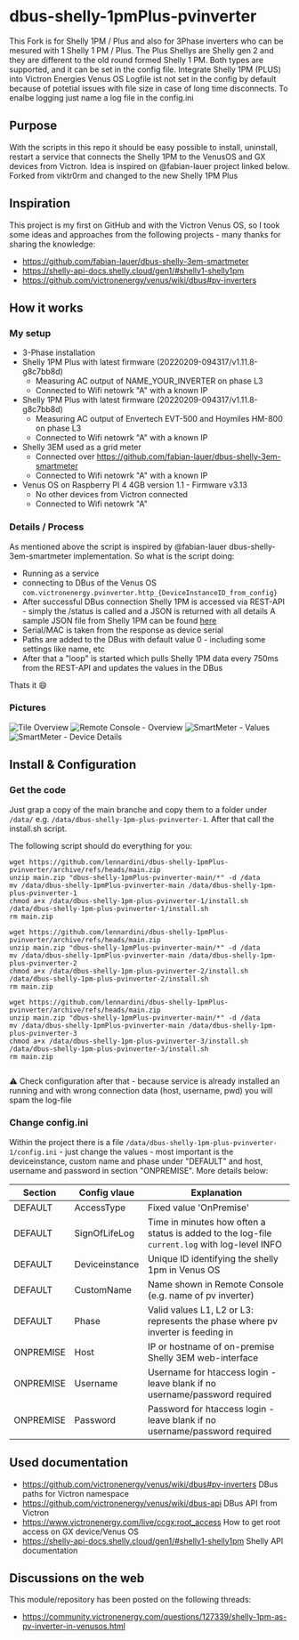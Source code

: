 # dbus-shelly-1pmPlus-pvinverter
This Fork is for Shelly 1PM / Plus and also for 3Phase inverters who can be mesured with 1 Shelly 1 PM / Plus.
The Plus Shellys are Shelly gen 2 and they are different to the old round formed Shelly 1 PM.
Both types are supported, and it can be set in the config file.
Integrate Shelly 1PM (PLUS) into Victron Energies Venus OS
Logfile ist not set in the config by default because of potetial issues with file size in case of long time disconnects.
To enalbe logging just name a log file in the config.ini


## Purpose
With the scripts in this repo it should be easy possible to install, uninstall, restart a service that connects the Shelly 1PM to the VenusOS and GX devices from Victron.
Idea is inspired on @fabian-lauer project linked below.
Forked from viktr0rm and changed to the new Shelly 1PM Plus



## Inspiration
This project is my first on GitHub and with the Victron Venus OS, so I took some ideas and approaches from the following projects - many thanks for sharing the knowledge:
- https://github.com/fabian-lauer/dbus-shelly-3em-smartmeter
- https://shelly-api-docs.shelly.cloud/gen1/#shelly1-shelly1pm
- https://github.com/victronenergy/venus/wiki/dbus#pv-inverters

## How it works
### My setup
- 3-Phase installation
- Shelly 1PM Plus with latest firmware (20220209-094317/v1.11.8-g8c7bb8d)
  - Measuring AC output of NAME_YOUR_INVERTER on phase L3 
  - Connected to Wifi netowrk "A" with a known IP  
- Shelly 1PM Plus with latest firmware (20220209-094317/v1.11.8-g8c7bb8d)
  - Measuring AC output of Envertech EVT-500 and Hoymiles HM-800 on phase L3
  - Connected to Wifi netowrk "A" with a known IP  
- Shelly 3EM used as a grid meter
  - Connected over https://github.com/fabian-lauer/dbus-shelly-3em-smartmeter
  - Connected to Wifi netowrk "A" with a known IP  
- Venus OS on Raspberry PI 4 4GB version 1.1 - Firmware v3.13
  - No other devices from Victron connected
  - Connected to Wifi netowrk "A"

### Details / Process
As mentioned above the script is inspired by @fabian-lauer dbus-shelly-3em-smartmeter implementation.
So what is the script doing:
- Running as a service
- connecting to DBus of the Venus OS `com.victronenergy.pvinverter.http_{DeviceInstanceID_from_config}`
- After successful DBus connection Shelly 1PM is accessed via REST-API - simply the /status is called and a JSON is returned with all details
  A sample JSON file from Shelly 1PM can be found [here](docs/shelly1pm-status-sample.json)
- Serial/MAC is taken from the response as device serial
- Paths are added to the DBus with default value 0 - including some settings like name, etc
- After that a "loop" is started which pulls Shelly 1PM data every 750ms from the REST-API and updates the values in the DBus

Thats it 😄

### Pictures
![Tile Overview](img/venus-os-tile-overview.PNG)
![Remote Console - Overview](img/venus-os-remote-console-overview.PNG) 
![SmartMeter - Values](img/venus-os-shelly1pm-pvinverter.PNG)
![SmartMeter - Device Details](img/venus-os-shelly1pm-pvinverter-devicedetails.PNG)


## Install & Configuration
### Get the code
Just grap a copy of the main branche and copy them to a folder under `/data/` e.g. `/data/dbus-shelly-1pm-plus-pvinverter-1`.
After that call the install.sh script.

The following script should do everything for you:
```
wget https://github.com/lennardini/dbus-shelly-1pmPlus-pvinverter/archive/refs/heads/main.zip
unzip main.zip "dbus-shelly-1pmPlus-pvinverter-main/*" -d /data
mv /data/dbus-shelly-1pmPlus-pvinverter-main /data/dbus-shelly-1pm-plus-pvinverter-1
chmod a+x /data/dbus-shelly-1pm-plus-pvinverter-1/install.sh
/data/dbus-shelly-1pm-plus-pvinverter-1/install.sh
rm main.zip

wget https://github.com/lennardini/dbus-shelly-1pmPlus-pvinverter/archive/refs/heads/main.zip
unzip main.zip "dbus-shelly-1pmPlus-pvinverter-main/*" -d /data
mv /data/dbus-shelly-1pmPlus-pvinverter-main /data/dbus-shelly-1pm-plus-pvinverter-2
chmod a+x /data/dbus-shelly-1pm-plus-pvinverter-2/install.sh
/data/dbus-shelly-1pm-plus-pvinverter-2/install.sh
rm main.zip

wget https://github.com/lennardini/dbus-shelly-1pmPlus-pvinverter/archive/refs/heads/main.zip
unzip main.zip "dbus-shelly-1pmPlus-pvinverter-main/*" -d /data
mv /data/dbus-shelly-1pmPlus-pvinverter-main /data/dbus-shelly-1pm-plus-pvinverter-3
chmod a+x /data/dbus-shelly-1pm-plus-pvinverter-3/install.sh
/data/dbus-shelly-1pm-plus-pvinverter-3/install.sh
rm main.zip


```
⚠️ Check configuration after that - because service is already installed an running and with wrong connection data (host, username, pwd) you will spam the log-file

### Change config.ini
Within the project there is a file `/data/dbus-shelly-1pm-plus-pvinverter-1/config.ini` - just change the values - most important is the deviceinstance, custom name and phase under "DEFAULT" and host, username and password in section "ONPREMISE". More details below:

| Section  | Config vlaue | Explanation |
| ------------- | ------------- | ------------- |
| DEFAULT  | AccessType | Fixed value 'OnPremise' |
| DEFAULT  | SignOfLifeLog  | Time in minutes how often a status is added to the log-file `current.log` with log-level INFO |
| DEFAULT  | Deviceinstance | Unique ID identifying the shelly 1pm in Venus OS |
| DEFAULT  | CustomName | Name shown in Remote Console (e.g. name of pv inverter) |
| DEFAULT  | Phase | Valid values L1, L2 or L3: represents the phase where pv inverter is feeding in |
| ONPREMISE  | Host | IP or hostname of on-premise Shelly 3EM web-interface |
| ONPREMISE  | Username | Username for htaccess login - leave blank if no username/password required |
| ONPREMISE  | Password | Password for htaccess login - leave blank if no username/password required |



## Used documentation
- https://github.com/victronenergy/venus/wiki/dbus#pv-inverters   DBus paths for Victron namespace
- https://github.com/victronenergy/venus/wiki/dbus-api   DBus API from Victron
- https://www.victronenergy.com/live/ccgx:root_access   How to get root access on GX device/Venus OS
- https://shelly-api-docs.shelly.cloud/gen1/#shelly1-shelly1pm Shelly API documentation

## Discussions on the web
This module/repository has been posted on the following threads:
- https://community.victronenergy.com/questions/127339/shelly-1pm-as-pv-inverter-in-venusos.html
